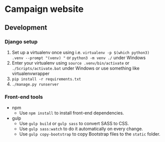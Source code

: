 # Campaign website

## Development

### Django setup
1. Set up a virtualenv once using i.e. `virtualenv -p $(which python3) .venv --prompt "(venv) "` or `python3 -m venv ./` under Windows
2. Enter your virtualenv using `source .venv/bin/activate` or `./Scripts/activate.bat` under Windows or use something like virtualenvwrapper
3. `pip install -r requirements.txt`
4. `./manage.py runserver`

### Front-end tools
* npm
  * Use `npm install` to install front-end dependencies.
* gulp
  * Use `gulp build` or `gulp sass` to convert SASS to CSS.
  * Use `gulp sass:watch` to do it automatically on every change.
  * Use `gulp copy-bootstrap` to copy Bootstrap files to the `static` folder.
